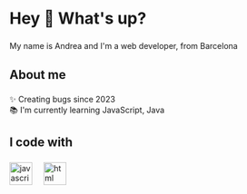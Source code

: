 <h1 align="left">Hey 👋 What's up?</h1>

###

<p align="left">My name is Andrea and I'm a web developer, from Barcelona</p>

###

<h2 align="left">About me</h2>

###

<p align="left">✨ Creating bugs since 2023 <br>📚 I'm currently learning JavaScript, Java<br></p>

###

<h2 align="left">I code with</h2>

###

<div align="left">
  <img src="https://cdn.jsdelivr.net/gh/devicons/devicon/icons/javascript/javascript-original.svg" height="40" alt="javascript logo"  />
  <img width="12" />
  <img src="https://static.vecteezy.com/system/resources/thumbnails/001/416/705/small/html5-emblem-orange-shield-and-white-text-vector.jpg" height="40" alt="html logo"  />
  <img width="12" />

</div>

###



<!---
Ruuculaa/Ruuculaa is a ✨ special ✨ repository because its `README.md` (this file) appears on your GitHub profile.
You can click the Preview link to take a look at your changes.
--->
